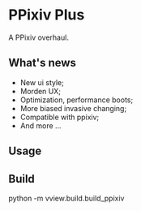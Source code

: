 # PPixiv Plus

A PPixiv overhaul.

## What's news
- New ui style;
- Morden UX;
- Optimization, performance boots;
- More biased invasive changing;
- Compatible with ppixiv;
- And more ...

## Usage


## Build

python -m vview.build.build_ppixiv
